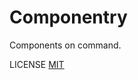 # Componentry

Components on command.


LICENSE [MIT](https://github.com/vfshera/componentry/blob/main/LICENSE)
